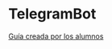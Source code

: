 # TelegramBot

[Guía creada por los alumnos](https://docs.google.com/document/d/1Du2AI9rylqyP8OtfBJcqVLkz4-p4iTDGl5HSzae1aDM/edit#heading=h.dtf0v7z78sod)
